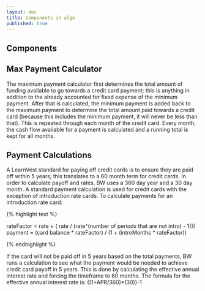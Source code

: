 ```yaml
---
layout: doc
title: Components in algo
published: true
---
```


## Components

## Max Payment Calculator
 
The maximum payment calculator first determines the total amount of funding available to go towards a credit card payment; this is anything in addition to the already accounted for fixed expense of the minimum payment. After that is calculated, the minimum payment is added back to the maximum payment to determine the total amount paid towards a credit card (because this includes the minimum payment, it will never be less than that). This is repeated through each month of the credit card. Every month, the cash flow available for a payment is calculated and a running total is kept for all months.

## Payment Calculations

A LearnVest standard for paying off credit cards is to ensure they are paid off within 5 years; this translates to a 60 month term for credit cards. In order to calculate payoff and rates, BW uses a 360 day year and a 30 day month.  A standard payment calculation is used for credit cards with the exception of introduction rate cards. To calculate payments for an introduction rate card:

{% highlight text %}

rateFactor = rate + ( rate / (rate^(number of periods that are not intro) - 1)))
payment = (card balance * rateFactor) / (1 + (introMonths * rateFactor))

{% endhighlight %}

 
If the card will not be paid off in 5 years based on the total payments, BW runs a calculation to see what the payment would be needed to achieve credit card payoff in 5 years. This is done by calculating the effective annual interest rate and forcing the timeframe to 60 months. The formula for the effective annual interest rate is: ((1+APR/360)*(30))-1
